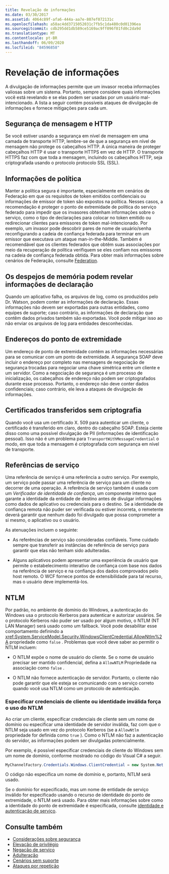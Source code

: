 ```yaml
---
title: Revelação de informações
ms.date: 03/30/2017
ms.assetid: 4064c89f-afa6-444a-aa7e-807ef072131c
ms.openlocfilehash: a58ac4dd3715052031c7fb5c1da480c0d01396ea
ms.sourcegitcommit: cdb295dd1db589ce5169ac9ff096f01fd0c2da9d
ms.translationtype: MT
ms.contentlocale: pt-BR
ms.lasthandoff: 06/09/2020
ms.locfileid: "84596858"
---
```

# <a name="information-disclosure"></a>Revelação de informações

A divulgação de informações permite que um invasor receba informações valiosas sobre um sistema. Portanto, sempre considere quais informações você está revelando e se elas podem ser usadas por um usuário mal-intencionado. A lista a seguir contém possíveis ataques de divulgação de informações e fornece mitigações para cada um.

## <a name="message-security-and-http"></a>Segurança de mensagem e HTTP

Se você estiver usando a segurança em nível de mensagem em uma camada de transporte HTTP, lembre-se de que a segurança em nível de mensagem não protege os cabeçalhos HTTP. A única maneira de proteger cabeçalhos HTTP é usar o transporte HTTPS em vez de HTTP. O transporte HTTPS faz com que toda a mensagem, incluindo os cabeçalhos HTTP, seja criptografada usando o protocolo protocolo SSL (SSL).

## <a name="policy-information"></a>Informações de política

Manter a política segura é importante, especialmente em cenários de Federação em que os requisitos de token emitidos confidenciais ou informações de emissor de token são expostos na política. Nesses casos, a recomendação é proteger o ponto de extremidade de política do serviço federado para impedir que os invasores obtenham informações sobre o serviço, como o tipo de declarações para colocar no token emitido ou redirecionar clientes para emissores de token mal-intencionado. Por exemplo, um invasor pode descobrir pares de nome de usuário/senha reconfigurando a cadeia de confiança federada para terminar em um emissor que executava um ataque man-in-the-Middle. Também é recomendável que os clientes federados que obtêm suas associações por meio da recuperação de política verifiquem se eles confiam nos emissores na cadeia de confiança federada obtida. Para obter mais informações sobre cenários de Federação, consulte [Federation](federation.md).

## <a name="memory-dumps-can-reveal-claim-information"></a>Os despejos de memória podem revelar informações de declaração

Quando um aplicativo falha, os arquivos de log, como os produzidos pelo Dr. Watson, podem conter as informações de declaração. Essas informações não devem ser exportadas para outras entidades, como equipes de suporte; caso contrário, as informações de declaração que contêm dados privados também são exportadas. Você pode mitigar isso ao não enviar os arquivos de log para entidades desconhecidas.

## <a name="endpoint-addresses"></a>Endereços do ponto de extremidade

Um endereço de ponto de extremidade contém as informações necessárias para se comunicar com um ponto de extremidade. A segurança SOAP deve incluir o endereço por completo nas mensagens de negociação de segurança trocadas para negociar uma chave simétrica entre um cliente e um servidor. Como a negociação de segurança é um processo de inicialização, os cabeçalhos de endereço não podem ser criptografados durante esse processo. Portanto, o endereço não deve conter dados confidenciais; caso contrário, ele leva a ataques de divulgação de informações.

## <a name="certificates-transferred-unencrypted"></a>Certificados transferidos sem criptografia

Quando você usa um certificado X. 509 para autenticar um cliente, o certificado é transferido em claro, dentro do cabeçalho SOAP. Esteja ciente disso como uma possível divulgação de PII (informações de identificação pessoal). Isso não é um problema para `TransportWithMessageCredential` o modo, em que toda a mensagem é criptografada com segurança em nível de transporte.

## <a name="service-references"></a>Referências de serviço

Uma referência de serviço é uma referência a outro serviço. Por exemplo, um serviço pode passar uma referência de serviço para um cliente no decorrer de uma operação. A referência de serviço também é usada com um *Verificador de identidade de confiança*, um componente interno que garante a identidade da entidade de destino antes de divulgar informações como dados de aplicativo ou credenciais para o destino. Se a identidade de confiança remota não puder ser verificada ou estiver incorreta, o remetente deverá garantir que nenhum dado foi divulgado que possa comprometer a si mesmo, o aplicativo ou o usuário.

As atenuações incluem o seguinte:

- As referências de serviço são consideradas confiáveis. Tome cuidado sempre que transferir as instâncias de referência de serviço para garantir que elas não tenham sido adulteradas.

- Alguns aplicativos podem apresentar uma experiência de usuário que permite o estabelecimento interativo de confiança com base nos dados na referência de serviço e na confiança dos dados comprovados pelo host remoto. O WCF fornece pontos de extensibilidade para tal recurso, mas o usuário deve implementá-los.

## <a name="ntlm"></a>NTLM

Por padrão, no ambiente de domínio do Windows, a autenticação do Windows usa o protocolo Kerberos para autenticar e autorizar usuários. Se o protocolo Kerberos não puder ser usado por algum motivo, o NTLM (NT LAN Manager) será usado como um fallback. Você pode desabilitar esse comportamento definindo a <xref:System.ServiceModel.Security.WindowsClientCredential.AllowNtlm%2A> propriedade como `false` . Problemas que você deve saber ao permitir o NTLM incluem:

- O NTLM expõe o nome de usuário do cliente. Se o nome de usuário precisar ser mantido confidencial, defina a `AllowNTLM` Propriedade na associação como `false` .

- O NTLM não fornece autenticação de servidor. Portanto, o cliente não pode garantir que ele esteja se comunicando com o serviço correto quando você usa NTLM como um protocolo de autenticação.

### <a name="specifying-client-credentials-or-invalid-identity-forces-ntlm-usage"></a>Especificar credenciais de cliente ou identidade inválida força o uso do NTLM

Ao criar um cliente, especificar credenciais de cliente sem um nome de domínio ou especificar uma identidade de servidor inválida, faz com que o NTLM seja usado em vez do protocolo Kerberos (se a `AllowNtlm` propriedade for definida como `true` ). Como o NTLM não faz a autenticação do servidor, as informações podem ser divulgadas potencialmente.

Por exemplo, é possível especificar credenciais de cliente do Windows sem um nome de domínio, conforme mostrado no código do Visual C# a seguir.

```csharp
MyChannelFactory.Credentials.Windows.ClientCredential = new System.Net.NetworkCredential("username", "password");
```

O código não especifica um nome de domínio e, portanto, NTLM será usado.

Se o domínio for especificado, mas um nome de entidade de serviço inválido for especificado usando o recurso de identidade do ponto de extremidade, o NTLM será usado. Para obter mais informações sobre como a identidade do ponto de extremidade é especificada, consulte [identidade e autenticação de serviço](service-identity-and-authentication.md).

## <a name="see-also"></a>Consulte também

- [Considerações sobre segurança](security-considerations-in-wcf.md)
- [Elevação de privilégio](elevation-of-privilege.md)
- [Negação de serviço](denial-of-service.md)
- [Adulteração](tampering.md)
- [Cenários sem suporte](unsupported-scenarios.md)
- [Ataques por repetição](replay-attacks.md)
